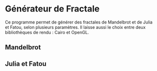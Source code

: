 # Générateur de Fractale

Ce programme permet de générer des fractales de Mandelbrot et de Julia et Fatou,
selon plusieurs paramètres. Il laisse aussi le choix entre deux bibliothèques
de rendu : Cairo et OpenGL.

## Mandelbrot

## Julia et Fatou

